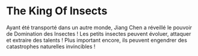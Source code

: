 # The King Of Insects
Ayant été transporté dans un autre monde, Jiang Chen a réveillé le pouvoir de Domination des Insectes ! Les petits insectes peuvent évoluer, attaquer et extraire des talents ! Plus important encore, ils peuvent engendrer des catastrophes naturelles invincibles !